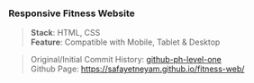 ### Responsive Fitness Website

> **Stack**: HTML, CSS  
> **Feature**: Compatible with Mobile, Tablet & Desktop

> Original/Initial Commit History: [github-ph-level-one](https://github.com/safayetneyam/ph-level-one/commits/2fcff3a4ad5746922453a3ffa1980d1c0f54c81f/assignments/A02)  
> Github Page: https://safayetneyam.github.io/fitness-web/